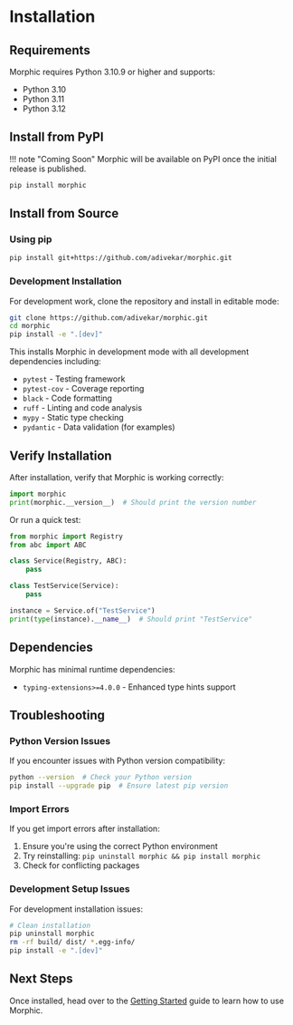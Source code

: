 # Installation

## Requirements

Morphic requires Python 3.10.9 or higher and supports:

- Python 3.10
- Python 3.11
- Python 3.12

## Install from PyPI

!!! note "Coming Soon"
    Morphic will be available on PyPI once the initial release is published.

```bash
pip install morphic
```

## Install from Source

### Using pip

```bash
pip install git+https://github.com/adivekar/morphic.git
```

### Development Installation

For development work, clone the repository and install in editable mode:

```bash
git clone https://github.com/adivekar/morphic.git
cd morphic
pip install -e ".[dev]"
```

This installs Morphic in development mode with all development dependencies including:

- `pytest` - Testing framework
- `pytest-cov` - Coverage reporting
- `black` - Code formatting
- `ruff` - Linting and code analysis
- `mypy` - Static type checking
- `pydantic` - Data validation (for examples)

## Verify Installation

After installation, verify that Morphic is working correctly:

```python
import morphic
print(morphic.__version__)  # Should print the version number
```

Or run a quick test:

```python
from morphic import Registry
from abc import ABC

class Service(Registry, ABC):
    pass

class TestService(Service):
    pass

instance = Service.of("TestService")
print(type(instance).__name__)  # Should print "TestService"
```

## Dependencies

Morphic has minimal runtime dependencies:

- `typing-extensions>=4.0.0` - Enhanced type hints support

## Troubleshooting

### Python Version Issues

If you encounter issues with Python version compatibility:

```bash
python --version  # Check your Python version
pip install --upgrade pip  # Ensure latest pip version
```

### Import Errors

If you get import errors after installation:

1. Ensure you're using the correct Python environment
2. Try reinstalling: `pip uninstall morphic && pip install morphic`
3. Check for conflicting packages

### Development Setup Issues

For development installation issues:

```bash
# Clean installation
pip uninstall morphic
rm -rf build/ dist/ *.egg-info/
pip install -e ".[dev]"
```

## Next Steps

Once installed, head over to the [Getting Started](user-guide/getting-started.md) guide to learn how to use Morphic.